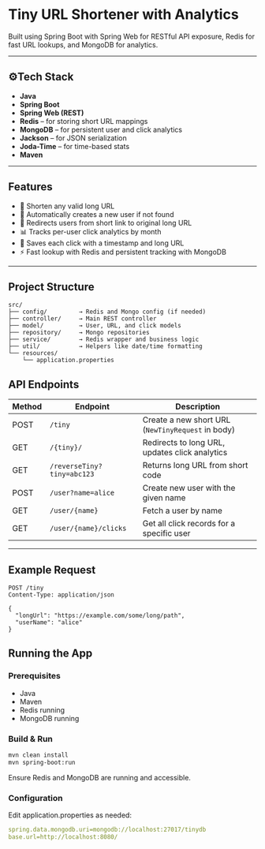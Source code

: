 # Tiny URL Shortener with Analytics

Built using Spring Boot with Spring Web for RESTful API exposure, Redis for fast URL lookups, and MongoDB for analytics.

---

## ⚙Tech Stack

- **Java**
- **Spring Boot**
- **Spring Web (REST)**
- **Redis** – for storing short URL mappings
- **MongoDB** – for persistent user and click analytics
- **Jackson** – for JSON serialization
- **Joda-Time** – for time-based stats
- **Maven**

---

## Features

- 🔗 Shorten any valid long URL
- 🧠 Automatically creates a new user if not found
- 🔁 Redirects users from short link to original long URL
- 📊 Tracks per-user click analytics by month
- 🧵 Saves each click with a timestamp and long URL
- ⚡ Fast lookup with Redis and persistent tracking with MongoDB

---

## Project Structure

```text
src/
├── config/         → Redis and Mongo config (if needed)
├── controller/     → Main REST controller
├── model/          → User, URL, and click models
├── repository/     → Mongo repositories
├── service/        → Redis wrapper and business logic
├── util/           → Helpers like date/time formatting
└── resources/
    └── application.properties
```


## API Endpoints

| Method | Endpoint                   | Description                                       |
|--------|----------------------------|---------------------------------------------------|
| POST   | `/tiny`                    | Create a new short URL (`NewTinyRequest` in body) |
| GET    | `/{tiny}/`                 | Redirects to long URL, updates click analytics    |
| GET    | `/reverseTiny?tiny=abc123` | Returns long URL from short code                  |
| POST   | `/user?name=alice`         | Create new user with the given name               |
| GET    | `/user/{name}`             | Fetch a user by name                              |
| GET    | `/user/{name}/clicks`      | Get all click records for a specific user         |

---

## Example Request

```http
POST /tiny
Content-Type: application/json

{
  "longUrl": "https://example.com/some/long/path",
  "userName": "alice"
}
```
## Running the App
### Prerequisites
- Java 
- Maven
- Redis running
- MongoDB running

### Build & Run
```bash
mvn clean install
mvn spring-boot:run
```
Ensure Redis and MongoDB are running and accessible.

### Configuration
Edit application.properties as needed:
```yaml
spring.data.mongodb.uri=mongodb://localhost:27017/tinydb
base.url=http://localhost:8080/
```
